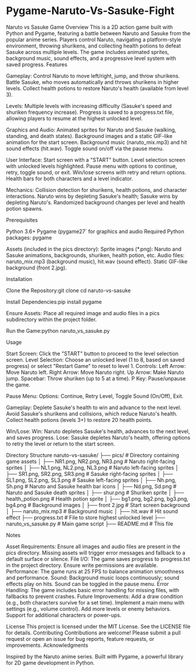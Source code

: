 # Pygame-Naruto-Vs-Sasuke-Fight

Naruto vs Sasuke Game
Overview
This is a 2D action game built with Python and Pygame, featuring a battle between Naruto and Sasuke from the popular anime series. Players control Naruto, navigating a platform-style environment, throwing shurikens, and collecting health potions to defeat Sasuke across multiple levels. The game includes animated sprites, background music, sound effects, and a progressive level system with saved progress.
Features

Gameplay:
Control Naruto to move left/right, jump, and throw shurikens.
Battle Sasuke, who moves automatically and throws shurikens in higher levels.
Collect health potions to restore Naruto's health (available from level 3).


Levels:
Multiple levels with increasing difficulty (Sasuke's speed and shuriken frequency increase).
Progress is saved to a progress.txt file, allowing players to resume at the highest unlocked level.


Graphics and Audio:
Animated sprites for Naruto and Sasuke (walking, standing, and death states).
Background images and a static GIF-like animation for the start screen.
Background music (naruto_mix.mp3) and hit sound effects (hit.wav).
Toggle sound on/off via the pause menu.


User Interface:
Start screen with a "START" button.
Level selection screen with unlocked levels highlighted.
Pause menu with options to continue, retry, toggle sound, or exit.
Win/lose screens with retry and return options.
Health bars for both characters and a level indicator.


Mechanics:
Collision detection for shurikens, health potions, and character interactions.
Naruto wins by depleting Sasuke's health; Sasuke wins by depleting Naruto's.
Randomized background changes per level and health potion spawns.



Prerequisites

Python 3.6+
Pygame (pygame27` for graphics and audio
Required Python packages:
pygame


Assets (included in the pics directory):
Sprite images (*.png): Naruto and Sasuke animations, backgrounds, shuriken, health potion, etc.
Audio files: naruto_mix.mp3 (background music), hit.wav (sound effect).
Static GIF-like background (front 2.jpg).



Installation

Clone the Repository:git clone <repository-url>
cd naruto-vs-sasuke


Install Dependencies:pip install pygame


Ensure Assets:
Place all required image and audio files in a pics subdirectory within the project folder.


Run the Game:python naruto_vs_sasuke.py



Usage

Start Screen: Click the "START" button to proceed to the level selection screen.
Level Selection: Choose an unlocked level (1 to 8, based on saved progress) or select "Restart Game" to reset to level 1.
Controls:
Left Arrow: Move Naruto left.
Right Arrow: Move Naruto right.
Up Arrow: Make Naruto jump.
Spacebar: Throw shuriken (up to 5 at a time).
P Key: Pause/unpause the game.


Pause Menu:
Options: Continue, Retry Level, Toggle Sound (On/Off), Exit.


Gameplay:
Deplete Sasuke's health to win and advance to the next level.
Avoid Sasuke's shurikens and collisions, which reduce Naruto's health.
Collect health potions (levels 3+) to restore 20 health points.


Win/Lose:
Win: Naruto depletes Sasuke's health, advances to the next level, and saves progress.
Lose: Sasuke depletes Naruto's health, offering options to retry the level or return to the start screen.



Directory Structure
naruto-vs-sasuke/
├── pics/                   # Directory containing game assets
│   ├── NR1.png, NR2.png, NR3.png  # Naruto right-facing sprites
│   ├── NL1.png, NL2.png, NL3.png  # Naruto left-facing sprites
│   ├── SR1.png, SR2.png, SR3.png  # Sasuke right-facing sprites
│   ├── SL1.png, SL2.png, SL3.png  # Sasuke left-facing sprites
│   ├── Nh.png, Sh.png            # Naruto and Sasuke health bar icons
│   ├── Nd.png, Sd.png            # Naruto and Sasuke death sprites
│   ├── shur.png                  # Shuriken sprite
│   ├── health_potion.png         # Health potion sprite
│   ├── bg1.png, bg2.png, bg3.png, bg4.png  # Background images
│   ├── front 2.jpg               # Start screen background
│   ├── naruto_mix.mp3            # Background music
│   ├── hit.wav                   # Hit sound effect
├── progress.txt            # File to store highest unlocked level
├── naruto_vs_sasuke.py     # Main game script
├── README.md               # This file

Notes

Asset Requirements: Ensure all images and audio files are present in the pics directory. Missing assets will trigger error messages and fallback to a default surface or silence.
File I/O: The game saves progress to progress.txt in the project directory. Ensure write permissions are available.
Performance: The game runs at 25 FPS to balance animation smoothness and performance.
Sound: Background music loops continuously; sound effects play on hits. Sound can be toggled in the pause menu.
Error Handling: The game includes basic error handling for missing files, with fallbacks to prevent crashes.
Future Improvements:
Add a draw condition (e.g., both characters survive for a set time).
Implement a main menu with settings (e.g., volume control).
Add more levels or enemy behaviors.
Support for additional characters or power-ups.



License
This project is licensed under the MIT License. See the LICENSE file for details.
Contributing
Contributions are welcome! Please submit a pull request or open an issue for bug reports, feature requests, or improvements.
Acknowledgments

Inspired by the Naruto anime series.
Built with Pygame, a powerful library for 2D game development in Python.

